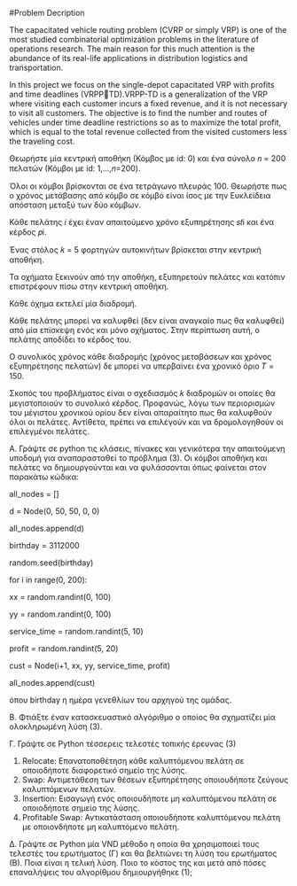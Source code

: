 #Problem Decription

The capacitated vehicle routing problem (CVRP or simply VRP) is one of the 
most studied combinatorial optimization problems in the literature of operations 
research. The main reason for this much attention is the abundance of its real-life 
applications in distribution logistics and transportation. 

In this project we focus on the single-depot capacitated VRP with profits and time deadlines (VRPPTD).VRPP-TD is a generalization of the VRP where visiting each customer incurs a fixed revenue, and it is not necessary to visit all customers. The objective is to find the number and routes of vehicles under time deadline restrictions so as to maximize the total profit, which is equal to the total revenue collected from the visited customers less the traveling cost. 

Θεωρήστε μία κεντρική αποθήκη (Κόμβος με id: 0) και ένα σύνολο 𝑛 = 200 πελατών (Κόμβοι με id: 1,…,𝑛=200).

Όλοι οι κόμβοι βρίσκονται σε ένα τετράγωνο πλευράς 100. Θεωρήστε πως ο χρόνος μετάβασης από κόμβο σε κόμβο είναι ίσος με την Ευκλείδεια απόσταση μεταξύ των δύο κόμβων. 

Κάθε πελάτης 𝑖 έχει έναν απαιτούμενο χρόνο εξυπηρέτησης 𝑠𝑡i και ένα κέρδος 𝑝i.

Ένας στόλος 𝑘 = 5 φορτηγών αυτοκινήτων βρίσκεται στην κεντρική αποθήκη. 

Τα οχήματα ξεκινούν από την αποθήκη, εξυπηρετούν πελάτες και κατόπιν επιστρέφουν πίσω στην κεντρική αποθήκη. 

Κάθε όχημα εκτελεί μία διαδρομή.

Κάθε πελάτης μπορεί να καλυφθεί (δεν είναι αναγκαίο πως θα καλυφθεί) από μία επίσκεψη ενός και μόνο οχήματος. Στην περίπτωση αυτή, ο πελάτης αποδίδει το κέρδος του.

Ο συνολικός χρόνος κάθε διαδρομής (χρόνος μεταβάσεων και χρόνος εξυπηρέτησης πελατών) δε μπορεί να υπερβαίνει ένα χρονικό όριο 𝑇 = 150. 

Σκοπός του προβλήματος είναι ο σχεδιασμός 𝑘 διαδρομών οι οποίες θα μεγιστοποιούν το συνολικό κέρδος. 
Προφανώς, λόγω των περιορισμών του μέγιστου χρονικού ορίου δεν είναι απαραίτητο πως θα καλυφθούν όλοι 
οι πελάτες. Αντίθετα, πρέπει να επιλεγούν και να δρομολογηθούν οι επιλεγμένοι πελάτες. 

Α. Γράψτε σε python τις κλάσεις, πίνακες και γενικότερα την απαιτούμενη υποδομή για αναπαρασταθεί το 
πρόβλημα (3).
Οι κόμβοι αποθήκη και πελάτες να δημιουργούνται και να φυλάσσονται όπως φαίνεται στον παρακάτω 
κώδικα:

all_nodes = [] 

d = Node(0, 50, 50, 0, 0) 

all_nodes.append(d) 

birthday = 3112000 

random.seed(birthday)

for i in range(0, 200): 

 xx = random.randint(0, 100) 
 
 yy = random.randint(0, 100) 
 
 service_time = random.randint(5, 10)
 
 profit = random.randint(5, 20) 
 
 cust = Node(i+1, xx, yy, service_time, profit) 
 
 all_nodes.append(cust)
 
 όπου birthday η ημέρα γενεθλίων του αρχηγού της ομάδας. 

Β. Φτιάξτε έναν κατασκευαστικό αλγόριθμο ο οποίος θα σχηματίζει μία ολοκληρωμένη λύση (3). 

Γ. Γράψτε σε Python τέσσερεις τελεστές τοπικής έρευνας (3) 
  1. Relocate: Επανατοποθέτηση κάθε καλυπτόμενου πελάτη σε οποιοδήποτε διαφορετικό σημείο 
  της λύσης. 
  2. Swap: Αντιμετάθεση των θέσεων εξυπηρέτησης οποιουδήποτε ζεύγους καλυπτόμενων 
  πελατών. 
  3. Insertion: Εισαγωγή ενός οποιουδήποτε μη καλυπτόμενου πελάτη σε οποιοδήποτε σημείο της 
  λύσης. 
  4. Profitable Swap: Αντικατάσταση οποιουδήποτε καλυπτόμενου πελάτη με οποιονδήποτε μη 
  καλυπτόμενο πελάτη. 
  
Δ. Γράψτε σε Python μία VND μέθοδο η οποία θα χρησιμοποιεί τους τελεστές του ερωτήματος (Γ) και θα 
βελτιώνει τη λύση του ερωτήματος (Β). Ποια είναι η τελική λύση. Ποιο το κόστος της και μετά από πόσες 
επαναλήψεις του αλγορίθμου δημιουργήθηκε (1);

